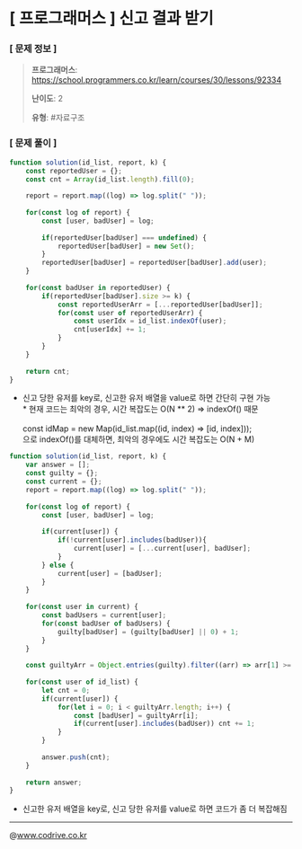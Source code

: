 # [ 프로그래머스 ] 신고 결과 받기

### [ 문제 정보 ]
> **프로그래머스**: https://school.programmers.co.kr/learn/courses/30/lessons/92334
> 
> **난이도**: 2
>
> **유형**: #자료구조


### [ 문제 풀이 ]
```JavaScript
function solution(id_list, report, k) {
    const reportedUser = {};
    const cnt = Array(id_list.length).fill(0);
    
    report = report.map((log) => log.split(" "));
    
    for(const log of report) {
        const [user, badUser] = log;
        
        if(reportedUser[badUser] === undefined) {
            reportedUser[badUser] = new Set();
        }
        reportedUser[badUser] = reportedUser[badUser].add(user);
    }
    
    for(const badUser in reportedUser) {
        if(reportedUser[badUser].size >= k) {
            const reportedUserArr = [...reportedUser[badUser]];
            for(const user of reportedUserArr) {
                const userIdx = id_list.indexOf(user);
                cnt[userIdx] += 1;
            }
        }
    }
    
    return cnt;
}
```
* 신고 당한 유저를 key로, 신고한 유저 배열을 value로 하면 간단히 구현 가능<br>* 현재 코드는 최악의 경우, 시간 복잡도는 O(N ** 2) => indexOf() 때문<br><br>const idMap = new Map(id_list.map((id, index) => [id, index]));<br>으로 indexOf()를 대체하면, 최악의 경우에도 시간 복잡도는 O(N + M)
```JavaScript
function solution(id_list, report, k) {
    var answer = [];
    const guilty = {};
    const current = {};
    report = report.map((log) => log.split(" "));
    
    for(const log of report) {
        const [user, badUser] = log;
        
        if(current[user]) {
            if(!current[user].includes(badUser)){
                current[user] = [...current[user], badUser]; 
            }
        } else {
            current[user] = [badUser];
        }
    }
    
    for(const user in current) {
        const badUsers = current[user];
        for(const badUser of badUsers) {
            guilty[badUser] = (guilty[badUser] || 0) + 1;
        }
    }
    
    const guiltyArr = Object.entries(guilty).filter((arr) => arr[1] >= k);
    
    for(const user of id_list) {
        let cnt = 0;
        if(current[user]) {
            for(let i = 0; i < guiltyArr.length; i++) {
                const [badUser] = guiltyArr[i];
                if(current[user].includes(badUser)) cnt += 1;
            }
        }
        
        answer.push(cnt);
    }
    
    return answer;
}
```
* 신고한 유저 배열을 key로, 신고 당한 유저를 value로 하면 코드가 좀 더 복잡해짐<br>


---
@www.codrive.co.kr